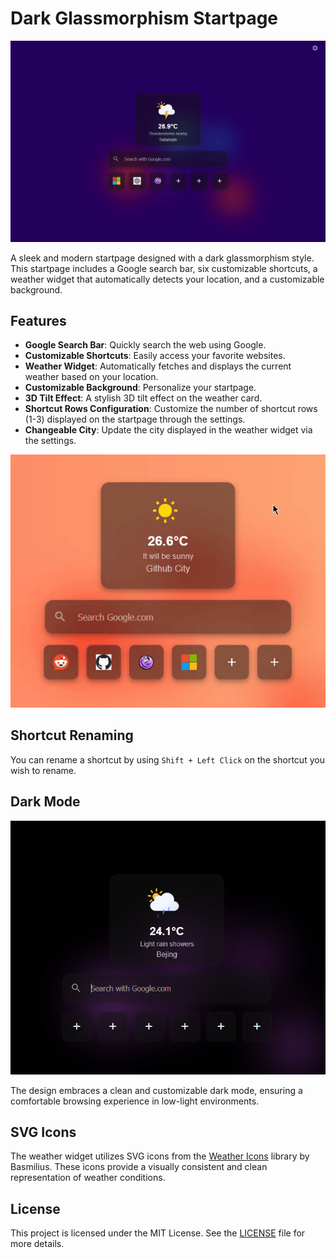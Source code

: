 # Dark Glassmorphism Startpage

![Startpage Design](image.gif)

A sleek and modern startpage designed with a dark glassmorphism style. This startpage includes a Google search bar, six customizable shortcuts, a weather widget that automatically detects your location, and a customizable background.

## Features

- **Google Search Bar**: Quickly search the web using Google.
- **Customizable Shortcuts**: Easily access your favorite websites.
- **Weather Widget**: Automatically fetches and displays the current weather based on your location.
- **Customizable Background**: Personalize your startpage.
- **3D Tilt Effect**: A stylish 3D tilt effect on the weather card.
- **Shortcut Rows Configuration**: Customize the number of shortcut rows (1-3) displayed on the startpage through the settings.
- **Changeable City**: Update the city displayed in the weather widget via the settings.

![3D Tilt Effect](3d.gif)

## Shortcut Renaming

You can rename a shortcut by using `Shift + Left Click` on the shortcut you wish to rename.

## Dark Mode

![Dark Mode Design](dark-mode.png)

The design embraces a clean and customizable dark mode, ensuring a comfortable browsing experience in low-light environments.

## SVG Icons

The weather widget utilizes SVG icons from the [Weather Icons](https://github.com/basmilius/weather-icons) library by Basmilius. These icons provide a visually consistent and clean representation of weather conditions.

## License

This project is licensed under the MIT License. See the [LICENSE](LICENSE) file for more details.
